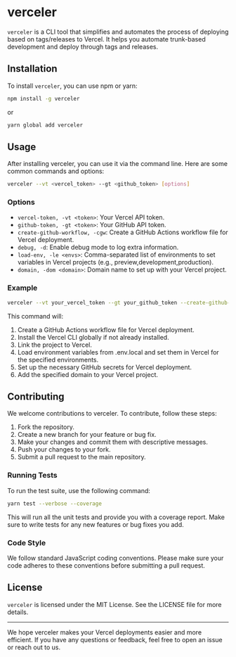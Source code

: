 # verceler

`verceler` is a CLI tool that simplifies and automates the process of deploying based on tags/releases to Vercel. It helps you automate trunk-based development and deploy through tags and releases.

## Installation

To install `verceler`, you can use npm or yarn:

```sh
npm install -g verceler
```

or

```sh
yarn global add verceler
```

## Usage

After installing verceler, you can use it via the command line. Here are some common commands and options:

```sh
verceler --vt <vercel_token> --gt <github_token> [options]
```

### Options

-   `vercel-token, -vt <token>`: Your Vercel API token.
-   `github-token, -gt <token>`: Your GitHub API token.
-   `create-github-workflow, -cgw`: Create a GitHub Actions workflow file for Vercel deployment.
-   `debug, -d`: Enable debug mode to log extra information.
-   `load-env, -le <envs>`: Comma-separated list of environments to set variables in Vercel projects (e.g., preview,development,production).
-   `domain, -dom <domain>`: Domain name to set up with your Vercel project.

### Example

```sh
verceler --vt your_vercel_token --gt your_github_token --create-github-workflow --load-env preview,development,production --domain yourdomain.com
```

This command will:

1. Create a GitHub Actions workflow file for Vercel deployment.
2. Install the Vercel CLI globally if not already installed.
3. Link the project to Vercel.
4. Load environment variables from .env.local and set them in Vercel for the specified environments.
5. Set up the necessary GitHub secrets for Vercel deployment.
6. Add the specified domain to your Vercel project.

## Contributing

We welcome contributions to verceler. To contribute, follow these steps:

1. Fork the repository.
2. Create a new branch for your feature or bug fix.
3. Make your changes and commit them with descriptive messages.
4. Push your changes to your fork.
5. Submit a pull request to the main repository.

### Running Tests

To run the test suite, use the following command:

```sh
yarn test --verbose --coverage
```

This will run all the unit tests and provide you with a coverage report. Make sure to write tests for any new features or bug fixes you add.

### Code Style

We follow standard JavaScript coding conventions. Please make sure your code adheres to these conventions before submitting a pull request.

## License

`verceler` is licensed under the MIT License. See the LICENSE file for more details.

---

We hope verceler makes your Vercel deployments easier and more efficient. If you have any questions or feedback, feel free to open an issue or reach out to us.
